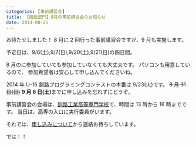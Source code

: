 ```yaml
---
categories: [事前講習会]
title: 【競技部門】9月の事前講習会のお知らせ
date: 2014-08-25
---
```


お待たせしました！
8 月に 2 回行った事前講習会ですが、9 月も実施します。

予定日は、9/6(土),9/7(日),9/20(土),9/21(日)の四日間。

8 月のに参加していても参加していなくても大丈夫です。
パソコンも用意しているので、
参加希望者は安心して申し込んでくださいね。

2014 年 U-16 釧路プログラミングコンテストの本番は 9/23(火)です。
<del datetime="2014-09-01T03:05:27+00:00">8 月 31 日(日)</del> <strong>9 月 6 日(土)</strong>までに申し込みを忘れずにどうぞ。

事前講習会の会場は、<a href="http://www.kushiro-ct.ac.jp/" title="釧路工業高等専門学校" target="_blank">釧路工業高等専門学校</a>で、時間は 13 時から 16 時までです。
当日は、高専の入口に実行委員がいます。

それでは、<a href="http://procon.kushi.ro/request" title="申し込みについて" target="_blank">申し込みについて</a>から連絡お待ちしています。

では！！
